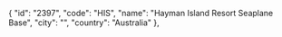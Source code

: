 {
"id": "2397",
"code": "HIS",
"name": "Hayman Island Resort Seaplane Base",
"city": "",
"country": "Australia"
},
